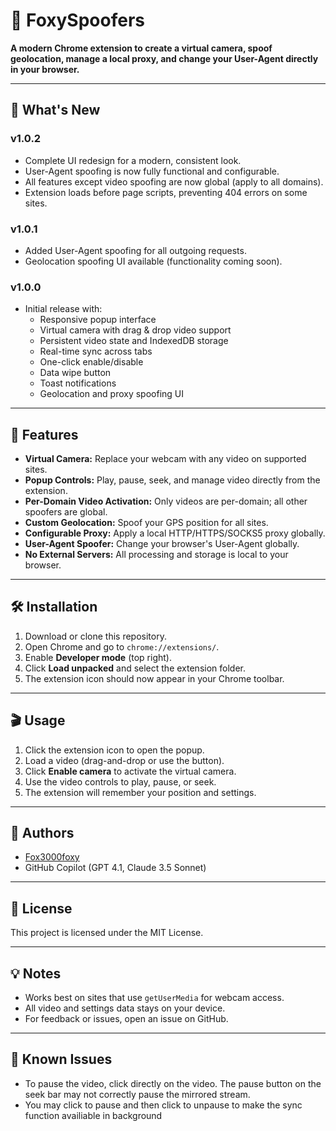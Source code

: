 # 🦊 FoxySpoofers

**A modern Chrome extension to create a virtual camera, spoof geolocation, manage a local proxy, and change your User-Agent directly in your browser.**

---

## 🚨 What's New

### v1.0.2
- Complete UI redesign for a modern, consistent look.
- User-Agent spoofing is now fully functional and configurable.
- All features except video spoofing are now global (apply to all domains).
- Extension loads before page scripts, preventing 404 errors on some sites.

### v1.0.1
- Added User-Agent spoofing for all outgoing requests.
- Geolocation spoofing UI available (functionality coming soon).

### v1.0.0
- Initial release with:
  - Responsive popup interface
  - Virtual camera with drag & drop video support
  - Persistent video state and IndexedDB storage
  - Real-time sync across tabs
  - One-click enable/disable
  - Data wipe button
  - Toast notifications
  - Geolocation and proxy spoofing UI

---

## 🚀 Features

- **Virtual Camera:** Replace your webcam with any video on supported sites.
- **Popup Controls:** Play, pause, seek, and manage video directly from the extension.
- **Per-Domain Video Activation:** Only videos are per-domain; all other spoofers are global.
- **Custom Geolocation:** Spoof your GPS position for all sites.
- **Configurable Proxy:** Apply a local HTTP/HTTPS/SOCKS5 proxy globally.
- **User-Agent Spoofer:** Change your browser's User-Agent globally.
- **No External Servers:** All processing and storage is local to your browser.

---

## 🛠️ Installation

1. Download or clone this repository.
2. Open Chrome and go to `chrome://extensions/`.
3. Enable **Developer mode** (top right).
4. Click **Load unpacked** and select the extension folder.
5. The extension icon should now appear in your Chrome toolbar.

---

## 🎬 Usage

1. Click the extension icon to open the popup.
2. Load a video (drag-and-drop or use the button).
3. Click **Enable camera** to activate the virtual camera.
4. Use the video controls to play, pause, or seek.
5. The extension will remember your position and settings.

---

## 👤 Authors

- [Fox3000foxy](https://github.com/fox3000foxy)
- GitHub Copilot (GPT 4.1, Claude 3.5 Sonnet)

---

## 📄 License

This project is licensed under the MIT License.

---

## 💡 Notes

- Works best on sites that use `getUserMedia` for webcam access.
- All video and settings data stays on your device.
- For feedback or issues, open an issue on GitHub.

---

## 🦋 Known Issues

- To pause the video, click directly on the video. The pause button on the seek bar may not correctly pause the mirrored stream.
- You may click to pause and then click to unpause to make the sync function availiable in background
